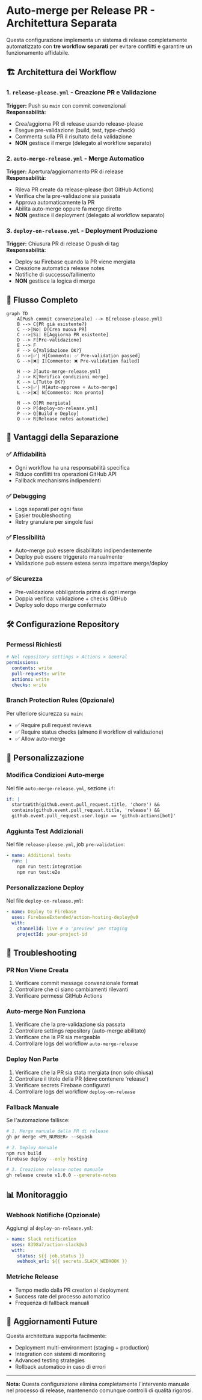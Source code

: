 # Auto-merge per Release PR - Architettura Separata

Questa configurazione implementa un sistema di release completamente automatizzato con **tre workflow separati** per evitare conflitti e garantire un funzionamento affidabile.

## 🏗️ Architettura dei Workflow

### 1. `release-please.yml` - Creazione PR e Validazione

**Trigger:** Push su `main` con commit convenzionali  
**Responsabilità:**

- Crea/aggiorna PR di release usando release-please
- Esegue pre-validazione (build, test, type-check)
- Commenta sulla PR il risultato della validazione
- **NON** gestisce il merge (delegato al workflow separato)

### 2. `auto-merge-release.yml` - Merge Automatico

**Trigger:** Apertura/aggiornamento PR di release  
**Responsabilità:**

- Rileva PR create da release-please (bot GitHub Actions)
- Verifica che la pre-validazione sia passata
- Approva automaticamente la PR
- Abilita auto-merge oppure fa merge diretto
- **NON** gestisce il deployment (delegato al workflow separato)

### 3. `deploy-on-release.yml` - Deployment Produzione

**Trigger:** Chiusura PR di release O push di tag  
**Responsabilità:**

- Deploy su Firebase quando la PR viene mergiata
- Creazione automatica release notes
- Notifiche di successo/fallimento
- **NON** gestisce la logica di merge

## 🔄 Flusso Completo

```mermaid
graph TD
    A[Push commit convenzionale] --> B[release-please.yml]
    B --> C{PR già esistente?}
    C -->|No| D[Crea nuova PR]
    C -->|Sì| E[Aggiorna PR esistente]
    D --> F[Pre-validazione]
    E --> F
    F --> G{Validazione OK?}
    G -->|✅| H[Commento: ✅ Pre-validation passed]
    G -->|❌| I[Commento: ❌ Pre-validation failed]

    H --> J[auto-merge-release.yml]
    J --> K[Verifica condizioni merge]
    K --> L{Tutto OK?}
    L -->|✅| M[Auto-approve + Auto-merge]
    L -->|❌| N[Commento: Non pronto]

    M --> O[PR mergiata]
    O --> P[deploy-on-release.yml]
    P --> Q[Build e Deploy]
    Q --> R[Release notes automatiche]
```

## 🎯 Vantaggi della Separazione

### ✅ **Affidabilità**

- Ogni workflow ha una responsabilità specifica
- Riduce conflitti tra operazioni GitHub API
- Fallback mechanisms indipendenti

### ✅ **Debugging**

- Logs separati per ogni fase
- Easier troubleshooting
- Retry granulare per singole fasi

### ✅ **Flessibilità**

- Auto-merge può essere disabilitato indipendentemente
- Deploy può essere triggerato manualmente
- Validazione può essere estesa senza impattare merge/deploy

### ✅ **Sicurezza**

- Pre-validazione obbligatoria prima di ogni merge
- Doppia verifica: validazione + checks GitHub
- Deploy solo dopo merge confermato

## 🛠️ Configurazione Repository

### Permessi Richiesti

```yaml
# Nel repository settings > Actions > General
permissions:
  contents: write
  pull-requests: write
  actions: write
  checks: write
```

### Branch Protection Rules (Opzionale)

Per ulteriore sicurezza su `main`:

- ✅ Require pull request reviews
- ✅ Require status checks (almeno il workflow di validazione)
- ✅ Allow auto-merge

## 🔧 Personalizzazione

### Modifica Condizioni Auto-merge

Nel file `auto-merge-release.yml`, sezione `if`:

```yaml
if: |
  startsWith(github.event.pull_request.title, 'chore') && 
  contains(github.event.pull_request.title, 'release') &&
  github.event.pull_request.user.login == 'github-actions[bot]'
```

### Aggiunta Test Addizionali

Nel file `release-please.yml`, job `pre-validation`:

```yaml
- name: Additional tests
  run: |
    npm run test:integration
    npm run test:e2e
```

### Personalizzazione Deploy

Nel file `deploy-on-release.yml`:

```yaml
- name: Deploy to Firebase
  uses: FirebaseExtended/action-hosting-deploy@v0
  with:
    channelId: live # o 'preview' per staging
    projectId: your-project-id
```

## 🚨 Troubleshooting

### PR Non Viene Creata

1. Verificare commit message convenzionale format
2. Controllare che ci siano cambiamenti rilevanti
3. Verificare permessi GitHub Actions

### Auto-merge Non Funziona

1. Verificare che la pre-validazione sia passata
2. Controllare settings repository (auto-merge abilitato)
3. Verificare che la PR sia mergeable
4. Controllare logs del workflow `auto-merge-release`

### Deploy Non Parte

1. Verificare che la PR sia stata mergiata (non solo chiusa)
2. Controllare il titolo della PR (deve contenere 'release')
3. Verificare secrets Firebase configurati
4. Controllare logs del workflow `deploy-on-release`

### Fallback Manuale

Se l'automazione fallisce:

```bash
# 1. Merge manuale della PR di release
gh pr merge <PR_NUMBER> --squash

# 2. Deploy manuale
npm run build
firebase deploy --only hosting

# 3. Creazione release notes manuale
gh release create v1.0.0 --generate-notes
```

## 📊 Monitoraggio

### Webhook Notifiche (Opzionale)

Aggiungi al `deploy-on-release.yml`:

```yaml
- name: Slack notification
  uses: 8398a7/action-slack@v3
  with:
    status: ${{ job.status }}
    webhook_url: ${{ secrets.SLACK_WEBHOOK }}
```

### Metriche Release

- Tempo medio dalla PR creation al deployment
- Success rate del processo automatico
- Frequenza di fallback manuali

## 🔄 Aggiornamenti Future

Questa architettura supporta facilmente:

- Deployment multi-environment (staging + production)
- Integration con sistemi di monitoring
- Advanced testing strategies
- Rollback automatico in caso di errori

---

**Nota:** Questa configurazione elimina completamente l'intervento manuale nel processo di release, mantenendo comunque controlli di qualità rigorosi.
